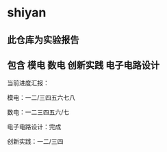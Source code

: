 # shiyan
## 此仓库为实验报告
## 包含 模电 数电 创新实践 电子电路设计


当前进度汇报：




模电：一二/三四五六七八


数电：一二三四五六/七


电子电路设计：完成


创新实践：一二/三四